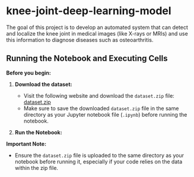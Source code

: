 # knee-joint-deep-learning-model
The goal of this project is to develop an automated system that can detect and localize the knee joint in medical images (like X-rays or MRIs) and use this information to diagnose diseases such as osteoarthritis.
## Running the Notebook and Executing Cells

**Before you begin:**

1. **Download the dataset:**

   * Visit the following website and download the `dataset.zip` file: [dataset.zip](https://eeluedueg-my.sharepoint.com/:u:/g/personal/amohamedessa_eelu_edu_eg/EbQNvm3CprxFmHISjZMxKOEBMTrns3RD7auZM1GBqYEXNA?e=QHQchI)
   * Make sure to save the downloaded `dataset.zip` file in the same directory as your Jupyter notebook file (`.ipynb`) before running the notebook.
2. **Run the Notebook:**


**Important Note:**

* Ensure the `dataset.zip` file is uploaded to the same directory as your notebook before running it, especially if your code relies on the data within the zip file.
